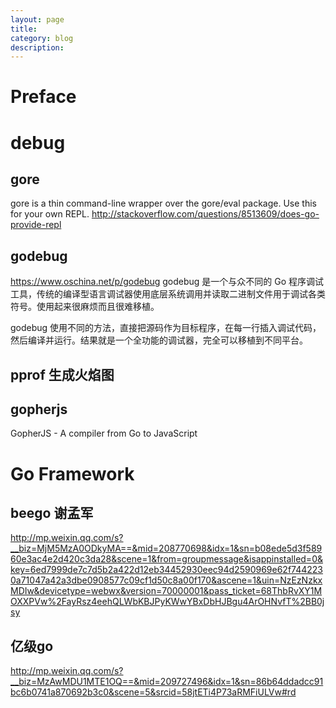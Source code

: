 ```yaml
---
layout: page
title:
category: blog
description:
---
```

# Preface


# debug

## gore
gore is a thin command-line wrapper over the gore/eval package. Use this for your own REPL.
http://stackoverflow.com/questions/8513609/does-go-provide-repl

## godebug
https://www.oschina.net/p/godebug
godebug 是一个与众不同的 Go 程序调试工具，传统的编译型语言调试器使用底层系统调用并读取二进制文件用于调试各类符号。使用起来很麻烦而且很难移植。

godebug 使用不同的方法，直接把源码作为目标程序，在每一行插入调试代码，然后编译并运行。结果就是一个全功能的调试器，完全可以移植到不同平台。

## pprof 生成火焰图

## gopherjs
GopherJS - A compiler from Go to JavaScript

# Go Framework

## beego 谢孟军
http://mp.weixin.qq.com/s?__biz=MjM5MzA0ODkyMA==&mid=208770698&idx=1&sn=b08ede5d3f58960e3ac4e2d420c3da28&scene=1&from=groupmessage&isappinstalled=0&key=6ed7999de7c7d5b2a422d12eb34452930eec94d2590969e62f7442230a71047a42a3dbe0908577c09cf1d50c8a00f170&ascene=1&uin=NzEzNzkxMDIw&devicetype=webwx&version=70000001&pass_ticket=68ThbRvXY1MOXXPVw%2FayRsz4eehQLWbKBJPyKWwYBxDbHJBgu4ArOHNvfT%2BB0jsy

## 亿级go
http://mp.weixin.qq.com/s?__biz=MzAwMDU1MTE1OQ==&mid=209727496&idx=1&sn=86b64ddadcc91bc6b0741a870692b3c0&scene=5&srcid=58jtETi4P73aRMFiULVw#rd
